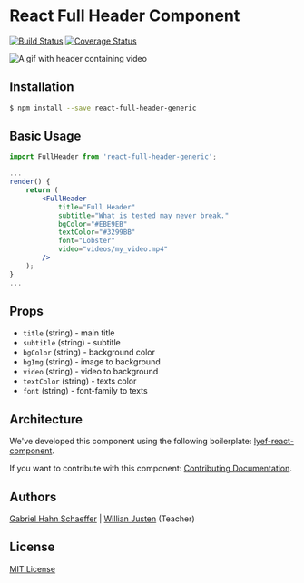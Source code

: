 # React Full Header Component

[![Build Status](https://travis-ci.org/gabriel-hahn/react-full-header.svg?branch=master)](https://travis-ci.org/gabriel-hahn/react-full-header) [![Coverage Status](https://coveralls.io/repos/github/gabriel-hahn/react-full-header/badge.svg?branch=master)](https://coveralls.io/github/gabriel-hahn/react-full-header?branch=master)

![A gif with header containing video](https://media.giphy.com/media/l0MYPKsMPCK0YNFvy/giphy.gif)

## Installation

```sh
$ npm install --save react-full-header-generic
```

## Basic Usage

```jsx
import FullHeader from 'react-full-header-generic';

...
render() {
    return (
        <FullHeader
            title="Full Header"
            subtitle="What is tested may never break."
            bgColor="#EBE9EB"
            textColor="#3299BB"
            font="Lobster"
            video="videos/my_video.mp4"
        />
    );
}
...
```

## Props

- `title` (string) - main title
- `subtitle` (string) - subtitle
- `bgColor` (string) - background color
- `bgImg` (string) - image to background
- `video` (string) - video to background
- `textColor` (string) - texts color
- `font` (string) - font-family to texts

## Architecture

We've developed this component using the following boilerplate:
[lyef-react-component](https://github.com/lyef/lyef-react-component).

If you want to contribute with this component:
[Contributing Documentation](https://github.com/gabriel-hahn/react-full-header/blob/master/CONTRIBUTING.md).

## Authors

[Gabriel Hahn Schaeffer](https://github.com/gabriel-hahn/) | 
[Willian Justen](https://github.com/willianjusten/) (Teacher)

## License

[MIT License](https://github.com/gabriel-hahn/react-full-header/blob/master/LICENSE.md)
